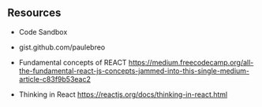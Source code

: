 

## Resources
* Code Sandbox
* gist.github.com/paulebreo

* Fundamental concepts of REACT
 https://medium.freecodecamp.org/all-the-fundamental-react-js-concepts-jammed-into-this-single-medium-article-c83f9b53eac2

* Thinking in React
https://reactjs.org/docs/thinking-in-react.html

















